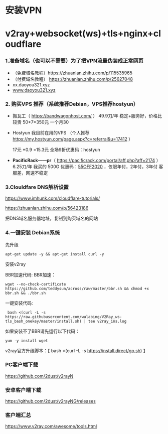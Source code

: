 # 安装VPN

# v2ray+websocket(ws)+tls+nginx+cloudflare



### 1.准备域名（也可以不需要）为了把VPN流量伪装成正常网页

-  （免费域名教程）https://zhuanlan.zhihu.com/p/115535965 
- （付费域名教程） https://zhuanlan.zhihu.com/p/25627048 
- xx.daoyou321.xyz
- www.daoyou321.xyz

### 2. 购买VPS 推荐（系统推荐Debian，VPS推荐hostyun）

- 搬瓦工（ https://bandwagonhost.com/ ） 49.9刀/年   稳定+服务好，价格比较贵 50*7=350元 一个月30

- Hostyun 我目前在用的VPS  （个人推荐 https://my.hostyun.com/page.aspx?c=referral&u=17412  ）

   17元 *0.9 =15.3元  全场9折优惠码：hostyun 

- **PacificRack——pr**（ https://pacificrack.com/portal/aff.php?aff=2174 ） 6.25刀/年 我买的 500G   优惠码：[55OFF2020](https://pacificrack.com/portal/aff.php?aff=1) ，仅限年付，2年付，3年付    客服差，网速不稳定 

   


### 3.Clouldfare DNS解析设置

 https://www.imhunk.com/cloudflare-tutorials/ 

 https://zhuanlan.zhihu.com/p/56423186 

把DNS域名服务器地址，复制到购买域名的网站

### 4.一键安装  Debian系统

先升级

```
apt-get update -y && apt-get install curl -y
```

安装v2ray

BBR加速代码: BBR加速： 

```
wget --no-check-certificate https://github.com/teddysun/across/raw/master/bbr.sh && chmod +x bbr.sh && ./bbr.sh
```

 一键安装代码: 

```
 bash <(curl -L -s https://raw.githubusercontent.com/wulabing/V2Ray_ws-tls_bash_onekey/master/install.sh) | tee v2ray_ins.log 
```

 如果安装不了BBR请先运行以下代码： 

```
yum -y install wget
```



v2ray官方升级脚本：【 bash <(curl -L -s https://install.direct/go.sh) 】



### PC客户端下载

 https://github.com/2dust/v2rayN 

### 安卓客户端下载

 https://github.com/2dust/v2rayNG/releases 
 
### 客户端汇总

https://www.v2ray.com/awesome/tools.html
